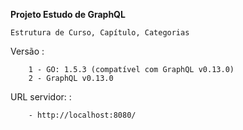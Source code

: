 <b>Projeto Estudo de GraphQL</b>

```
Estrutura de Curso, Capítulo, Categorias
```

Versão : 
```
    1 - GO: 1.5.3 (compatível com GraphQL v0.13.0)
    2 - GraphQL v0.13.0
```


URL servidor: : 
```
    - http://localhost:8080/
```